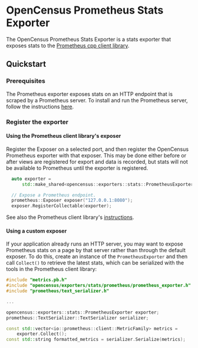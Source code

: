 # OpenCensus Prometheus Stats Exporter

The OpenCensus Prometheus Stats Exporter is a stats exporter that exposes stats
to the
[Prometheus cpp client library](https://github.com/jupp0r/prometheus-cpp).

## Quickstart

### Prerequisites

The Prometheus exporter exposes stats on an HTTP endpoint that is scraped by
a Prometheus server. To install and run the Prometheus server, follow
the instructions [here](https://prometheus.io/docs/introduction/first_steps/).

### Register the exporter

#### Using the Prometheus client library's exposer

Register the Exposer on a selected port, and then register the OpenCensus
Prometheus exporter with that exposer. This may be done either before or after
views are registered for export and data is recorded, but stats will not be
available to Prometheus until the exporter is registered.

```c++
  auto exporter =
      std::make_shared<opencensus::exporters::stats::PrometheusExporter>();

  // Expose a Prometheus endpoint.
  prometheus::Exposer exposer("127.0.0.1:8080");
  exposer.RegisterCollectable(exporter);
```

See also the Prometheus client library's
[instructions](https://github.com/jupp0r/prometheus-cpp#usage).

#### Using a custom exposer

If your application already runs an HTTP server, you may want to expose
Prometheus stats on a page by that server rather than through the default
exposer. To do this, create an instance of the `PrometheusExporter` and then
call `Collect()` to retrieve the latest stats, which can be serialized with the
tools in the Prometheus client library:

```c++
#include "metrics.pb.h"
#include "opencensus/exporters/stats/prometheus/prometheus_exporter.h"
#include "prometheus/text_serializer.h"

...

opencensus::exporters::stats::PrometheusExporter exporter;
prometheus::TextSerializer::TextSerializer serializer;

const std::vector<io::prometheus::client::MetricFamily> metrics =
    exporter.Collect();
const std::string formatted_metrics = serializer.Serialize(metrics);

```
